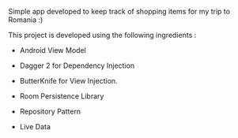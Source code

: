 Simple app developed to keep track of shopping items for my trip to Romania  :)

This project is developed using the following ingredients :

- Android View Model

- Dagger 2 for Dependency Injection

- ButterKnife for View Injection.

- Room Persistence Library

- Repository Pattern

- Live Data


